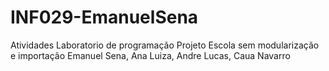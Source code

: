 # INF029-EmanuelSena
Atividades Laboratorio de programação
Projeto Escola sem modularização e importação
Emanuel Sena,
Ana Luiza,
Andre Lucas,
Caua Navarro
